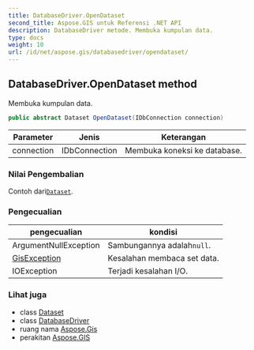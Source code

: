 ```yaml
---
title: DatabaseDriver.OpenDataset
second_title: Aspose.GIS untuk Referensi .NET API
description: DatabaseDriver metode. Membuka kumpulan data.
type: docs
weight: 10
url: /id/net/aspose.gis/databasedriver/opendataset/
---
```

## DatabaseDriver.OpenDataset method

Membuka kumpulan data.

```csharp
public abstract Dataset OpenDataset(IDbConnection connection)
```

| Parameter | Jenis | Keterangan |
| --- | --- | --- |
| connection | IDbConnection | Membuka koneksi ke database. |

### Nilai Pengembalian

Contoh dari[`Dataset`](../../dataset/).

### Pengecualian

| pengecualian | kondisi |
| --- | --- |
| ArgumentNullException | Sambungannya adalah`null`. |
| [GisException](../../gisexception/) | Kesalahan membaca set data. |
| IOException | Terjadi kesalahan I/O. |

### Lihat juga

* class [Dataset](../../dataset/)
* class [DatabaseDriver](../)
* ruang nama [Aspose.Gis](../../databasedriver/)
* perakitan [Aspose.GIS](../../../)


